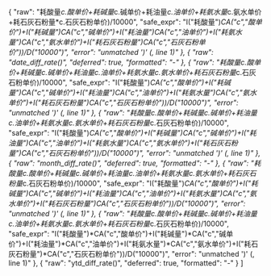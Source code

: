 {
        "raw": "耗酸量*c.酸单价+耗碱量*c.碱单价+耗油量*c.油单价+耗氨水量*c.氨水单价+耗石灰石粉量*c.石灰石粉单价)/10000",
        "safe_expr": "I(\"耗酸量\")*CA(\"c\",\"酸单价\")+I(\"耗碱量\")*CA(\"c\",\"碱单价\")+I(\"耗油量\")*CA(\"c\",\"油单价\")+I(\"耗氨水量\")*CA(\"c\",\"氨水单价\")+I(\"耗石灰石粉量\")*CA(\"c\",\"石灰石粉单价\"))/D(\"10000\")",
        "error": "unmatched ')' (<string>, line 1)"
      },
      {
        "raw": "date_diff_rate()",
        "deferred": true,
        "formatted": "-"
      },
      {
        "raw": "耗酸量*c.酸单价+耗碱量*c.碱单价+耗油量*c.油单价+耗氨水量*c.氨水单价+耗石灰石粉量*c.石灰石粉单价)/10000",
        "safe_expr": "I(\"耗酸量\")*CA(\"c\",\"酸单价\")+I(\"耗碱量\")*CA(\"c\",\"碱单价\")+I(\"耗油量\")*CA(\"c\",\"油单价\")+I(\"耗氨水量\")*CA(\"c\",\"氨水单价\")+I(\"耗石灰石粉量\")*CA(\"c\",\"石灰石粉单价\"))/D(\"10000\")",
        "error": "unmatched ')' (<string>, line 1)"
      },
      {
        "raw": "耗酸量*c.酸单价+耗碱量*c.碱单价+耗油量*c.油单价+耗氨水量*c.氨水单价+耗石灰石粉量*c.石灰石粉单价)/10000",
        "safe_expr": "I(\"耗酸量\")*CA(\"c\",\"酸单价\")+I(\"耗碱量\")*CA(\"c\",\"碱单价\")+I(\"耗油量\")*CA(\"c\",\"油单价\")+I(\"耗氨水量\")*CA(\"c\",\"氨水单价\")+I(\"耗石灰石粉量\")*CA(\"c\",\"石灰石粉单价\"))/D(\"10000\")",
        "error": "unmatched ')' (<string>, line 1)"
      },
      {
        "raw": "month_diff_rate()",
        "deferred": true,
        "formatted": "-"
      },
      {
        "raw": "耗酸量*c.酸单价+耗碱量*c.碱单价+耗油量*c.油单价+耗氨水量*c.氨水单价+耗石灰石粉量*c.石灰石粉单价)/10000",
        "safe_expr": "I(\"耗酸量\")*CA(\"c\",\"酸单价\")+I(\"耗碱量\")*CA(\"c\",\"碱单价\")+I(\"耗油量\")*CA(\"c\",\"油单价\")+I(\"耗氨水量\")*CA(\"c\",\"氨水单价\")+I(\"耗石灰石粉量\")*CA(\"c\",\"石灰石粉单价\"))/D(\"10000\")",
        "error": "unmatched ')' (<string>, line 1)"
      },
      {
        "raw": "耗酸量*c.酸单价+耗碱量*c.碱单价+耗油量*c.油单价+耗氨水量*c.氨水单价+耗石灰石粉量*c.石灰石粉单价)/10000",
        "safe_expr": "I(\"耗酸量\")*CA(\"c\",\"酸单价\")+I(\"耗碱量\")*CA(\"c\",\"碱单价\")+I(\"耗油量\")*CA(\"c\",\"油单价\")+I(\"耗氨水量\")*CA(\"c\",\"氨水单价\")+I(\"耗石灰石粉量\")*CA(\"c\",\"石灰石粉单价\"))/D(\"10000\")",
        "error": "unmatched ')' (<string>, line 1)"
      },
      {
        "raw": "ytd_diff_rate()",
        "deferred": true,
        "formatted": "-"
      }
    ]